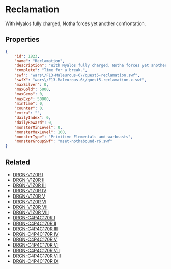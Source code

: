 # Reclamation

With Myalos fully charged, Notha forces yet another confrontation.

## Properties

```json
{
    "id": 1823,
    "name": "Reclamation",
    "description": "With Myalos fully charged, Notha forces yet another confrontation.",
    "complete": "Time for a break.",
    "swf": "wars\/F13-Maleurous-6\/quest5-reclamation.swf",
    "swfX": "wars\/F13-Maleurous-6\/quest5-reclamation-x.swf",
    "maxSilver": 0,
    "maxGold": 5000,
    "maxGems": 0,
    "maxExp": 50000,
    "minTime": 0,
    "counter": 0,
    "extra": "",
    "dailyIndex": 0,
    "dailyReward": 0,
    "monsterMinLevel": 0,
    "monsterMaxLevel": 100,
    "monsterType": "Primitive Elementals and warbeasts",
    "monsterGroupSwf": "mset-nothabound-r6.swf"
}
```

## Related

- [DRGN-V1Z0R I](../items/20208-drgn-v1z0r-i.md)
- [DRGN-V1Z0R II](../items/20209-drgn-v1z0r-ii.md)
- [DRGN-V1Z0R III](../items/20210-drgn-v1z0r-iii.md)
- [DRGN-V1Z0R IV](../items/20211-drgn-v1z0r-iv.md)
- [DRGN-V1Z0R V](../items/20212-drgn-v1z0r-v.md)
- [DRGN-V1Z0R VI](../items/20213-drgn-v1z0r-vi.md)
- [DRGN-V1Z0R VII](../items/20214-drgn-v1z0r-vii.md)
- [DRGN-V1Z0R VIII](../items/20215-drgn-v1z0r-viii.md)
- [DRGN-C4P4C170R I](../items/20229-drgn-c4p4c170r-i.md)
- [DRGN-C4P4C170R II](../items/20230-drgn-c4p4c170r-ii.md)
- [DRGN-C4P4C170R III](../items/20231-drgn-c4p4c170r-iii.md)
- [DRGN-C4P4C170R IV](../items/20232-drgn-c4p4c170r-iv.md)
- [DRGN-C4P4C170R V](../items/20233-drgn-c4p4c170r-v.md)
- [DRGN-C4P4C170R VI](../items/20234-drgn-c4p4c170r-vi.md)
- [DRGN-C4P4C170R VII](../items/20235-drgn-c4p4c170r-vii.md)
- [DRGN-C4P4C170R VIII](../items/20236-drgn-c4p4c170r-viii.md)
- [DRGN-C4P4C170R IX](../items/20237-drgn-c4p4c170r-ix.md)

